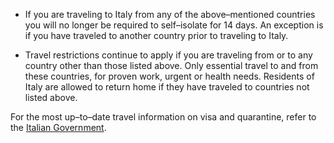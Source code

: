 - If you are traveling to Italy from any of the above–mentioned countries you will no longer be required to self–isolate for 14 days. An exception is if you have traveled to another country prior to traveling to Italy.

- Travel restrictions continue to apply if you are traveling from or to any country other than those listed above. Only essential travel to and from these countries, for proven work, urgent or health needs. Residents of Italy are allowed to return home if they have traveled to countries not listed above.

For the most up–to–date travel information on visa and quarantine, refer to the [Italian Government](https://www.esteri.it/mae/en/ministero/normativaonline/decreto-iorestoacasa-domande-frequenti/focus-cittadini-italiani-in-rientro-dall-estero-e-cittadini-stranieri-in-italia.html).
